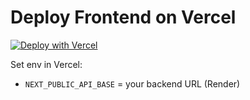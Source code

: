 # Deploy Frontend on Vercel

[![Deploy with Vercel](https://vercel.com/button)](https://vercel.com/new/clone?repository-url=<REPO_URL>&root-directory=frontend&project-name=fintech-frontend&env=NEXT_PUBLIC_API_BASE&envDescription=Base%20URL%20of%20your%20backend%20API%20(e.g.%20https://your-backend.onrender.com))

Set env in Vercel:
- `NEXT_PUBLIC_API_BASE` = your backend URL (Render)
